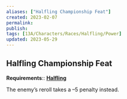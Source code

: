 ```yaml
---
aliases: ["Halfling Championship Feat"]
created: 2023-02-07
permalink: 
publish: 
tags: [13A/Characters/Races/Halfling/Power]
updated: 2023-05-29
---
```


## Halfling Championship Feat

**Requirements**:: **[Halfling](Compendium/13A/Races/Halfling.md)**

The enemy’s reroll takes a –5 penalty instead.
